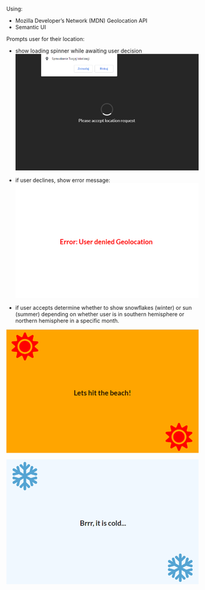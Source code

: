 Using:
* Mozilla Developer’s Network (MDN) Geolocation API
* Semantic UI 


Prompts user for their location:
* show loading spinner while awaiting user decision
![Screenshot](spinner.PNG)

* if user declines, show error message:
![Screenshot](Error.PNG)

* if user accepts determine whether to show snowflakes (winter) or sun (summer) depending on whether user is in southern hemisphere or northern hemisphere in a specific month.
 
![Screenshot](summer.PNG)


![Screenshot](winter.PNG)
